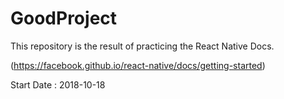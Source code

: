 # GoodProject
This repository is the result of practicing the React Native Docs. 

(https://facebook.github.io/react-native/docs/getting-started)



Start Date : 2018-10-18

